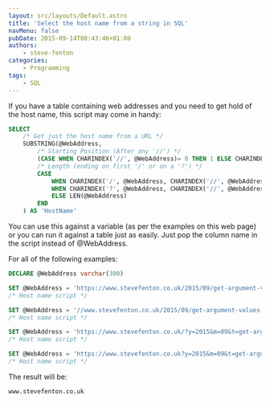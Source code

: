 ```yaml
---
layout: src/layouts/Default.astro
title: 'Select the host name from a string in SQL'
navMenu: false
pubDate: 2015-09-14T08:43:46+01:00
authors:
    - steve-fenton
categories:
    - Programming
tags:
    - SQL
---
```


If you have a table containing web addresses and you need to get hold of the host name, this script may come in handy:

```sql
SELECT 
	/* Get just the host name from a URL */
	SUBSTRING(@WebAddress,
		/* Starting Position (After any '//') */
		(CASE WHEN CHARINDEX('//', @WebAddress)= 0 THEN 1 ELSE CHARINDEX('//', @WebAddress) + 2 END),
		/* Length (ending on first '/' or on a '?') */
		CASE
			WHEN CHARINDEX('/', @WebAddress, CHARINDEX('//', @WebAddress) + 2) > 0 THEN CHARINDEX('/', @WebAddress, CHARINDEX('//', @WebAddress) + 2) - (CASE WHEN CHARINDEX('//', @WebAddress)= 0 THEN 1 ELSE CHARINDEX('//', @WebAddress) + 2 END)
			WHEN CHARINDEX('?', @WebAddress, CHARINDEX('//', @WebAddress) + 2) > 0 THEN CHARINDEX('?', @WebAddress, CHARINDEX('//', @WebAddress) + 2) - (CASE WHEN CHARINDEX('//', @WebAddress)= 0 THEN 1 ELSE CHARINDEX('//', @WebAddress) + 2 END)
			ELSE LEN(@WebAddress)
		END
	) AS 'HostName'
```

You can use this against a variable (as per the examples on this web page) or you can run it against a table just as easily. Just pop the column name in the script instead of @WebAddress.

For all of the following examples:

```sql
DECLARE @WebAddress varchar(300)

SET @WebAddress = 'https://www.stevefenton.co.uk/2015/09/get-argument-values-from-linq-expression/'
/* Host name script */

SET @WebAddress = '//www.stevefenton.co.uk/2015/09/get-argument-values-from-linq-expression/'
/* Host name script */

SET @WebAddress = 'https://www.stevefenton.co.uk/?y=2015&m=09&t=get-argument-values-from-linq-expression'
/* Host name script */

SET @WebAddress = 'https://www.stevefenton.co.uk?y=2015&m=09&t=get-argument-values-from-linq-expression'
/* Host name script */
```

The result will be:

```
www.stevefenton.co.uk
```